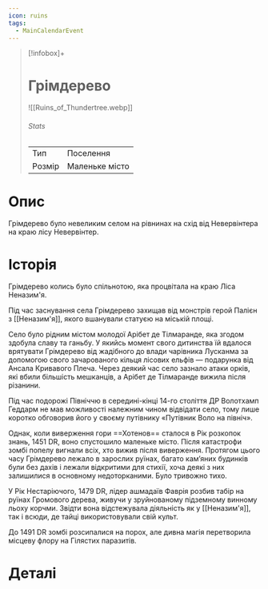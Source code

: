 ```yaml
---
icon: ruins
tags:
  - MainCalendarEvent
---
```


>[!infobox]+
># Грімдерево
>![[Ruins_of_Thundertree.webp]]
>###### Stats
>|     |     |
>| --- | --- |
>|   Тип  | Поселення     |
>|   Розмір  | Маленьке місто     |

# Опис

Грімдерево було невеликим селом на рівнинах на схід від Невервінтера на краю лісу Невервінтер. <span data-calendar='Main' data-date='1451' data-name='Грімдерево зруйнового'/>

# Історія

Грімдерево колись було спільнотою, яка процвітала на краю Ліса Неназим'я.

Під час заснування села Грімдерево  захищав від монстрів герой Палієн з [[Неназим'я]], якого вшанували статуєю на міській площі.

Село було рідним містом молодої Арібет де Тілмаранде, яка згодом здобула славу та ганьбу. У якийсь момент свого дитинства їй вдалося врятувати Грімдерево від жадібного до влади чарівника Лусканма за допомогою свого зачарованого кільця лісових ельфів — подарунка від Ансала Кривавого Плеча. Через деякий час село зазнало атаки орків, які вбили більшість мешканців, а Арібет де Тілмаранде вижила після різанини.

Під час подорожі Північчю в середині-кінці 14-го століття ДР Волотхамп Геддарм не мав можливості належним чином відвідати село, тому лише коротко обговорив його у своєму путівнику «Путівник Воло на північ».

Однак, коли виверження гори ==Хотенов== сталося в Рік розкопок знань, 1451 DR, воно спустошило маленьке місто. Після катастрофи зомбі попелу вигнали всіх, хто вижив після виверження. Протягом цього часу Грімдерево лежало в зарослих руїнах, багато кам’яних будинків були без дахів і лежали відкритими для стихії, хоча деякі з них залишилися в основному недоторканими. Було тривожно тихо.

У Рік Нестаріючого, 1479 DR, лідер ашмадаїв Фаврія розбив табір на руїнах Громового дерева, живучи у зруйнованому підземному винному льоху корчми. Звідти вона відстежувала діяльність як у [[Неназим'я]], так і всюди, де тайці використовували свій культ.

До 1491 DR зомбі розсипалися на порох, але дивна магія перетворила місцеву флору на Гілястих паразитів.

# Деталі